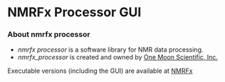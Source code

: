 # NMRFx Processor GUI

### About nmrfx processor ###

* _nmrfx processor_ is a software library for NMR data processing.
* _nmrfx_processor_ is created and owned by [One Moon Scientific, Inc.](http://www.onemoonscientific.com/)

Executable versions (including the GUI) are available at [NMRFx](http://www.nmrfx.org)
